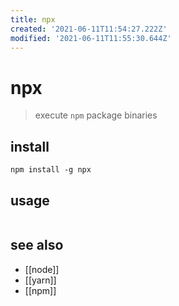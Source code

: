 ```yaml
---
title: npx
created: '2021-06-11T11:54:27.222Z'
modified: '2021-06-11T11:55:30.644Z'
---
```


# npx

> execute `npm` package binaries

## install
`npm install -g npx`

## usage

```sh

```

## see also
- [[node]]
- [[yarn]]
- [[npm]]
